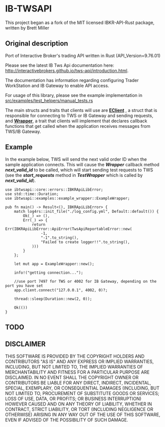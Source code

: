 # IB-TWSAPI

This project began as a fork of the MIT licensed IBKR-API-Rust package, written by Brett Miller

## Original description
Port of Interactive Broker's trading API written in Rust (API_Version=9.76.01)

Please see the latest IB Tws Api documentation here: <http://interactivebrokers.github.io/tws-api/introduction.html>.

The documentation has information regarding configuring Trader WorkStation and IB Gateway to enable API access.

For usage of this library, please see the example implementation in [src/examples/test_helpers/manual_tests.rs](src/bin/manual_tests.rs)

The main structs and traits that clients will use are [**EClient**](src/core/client.rs) , a struct that is responsible for
connecting to TWS or IB Gateway and sending requests,  and [**Wrapper**](src/core/wrapper.rs), a trait that clients will implement that declares callback functions
that get called when the application receives messages from TWS/IB Gateway.

## Example

In the example below, TWS will send the next valid order ID when the sample application connects. This will cause the ***Wrapper*** callback method
***next_valid_id*** to be called, which will start sending test requests to TWS (see the
***start_requests*** method in ***TestWrapper*** which is called by ***next_valid_id***).

```rust, no_run
use ibtwsapi::core::errors::IBKRApiLibError;
use std::time::Duration;
use ibtwsapi::examples::example_wrapper::ExampleWrapper;

pub fn main() -> Result<(), IBKRApiLibError> {
    match log4rs::init_file("./log_config.yml", Default::default()) {
        Ok(_) => (),
        Err(_) => {
            return Err(IBKRApiLibError::ApiError(TwsApiReportableError::new(
                -1,
                "-1".to_string(),
                "Failed to create logger!!".to_string(),
            )))
        }
    };

    let mut app = ExampleWrapper::new();

    info!("getting connection...");

    //use port 7497 for TWS or 4002 for IB Gateway, depending on the port you have set
    app.client.connect("127.0.0.1", 4002, 0)?;

    thread::sleep(Duration::new(2, 0));

    Ok(())
}
```

## TODO


## DISCLAIMER

THIS SOFTWARE IS PROVIDED BY THE COPYRIGHT HOLDERS AND CONTRIBUTORS "AS IS" AND ANY EXPRESS OR IMPLIED WARRANTIES, INCLUDING, BUT NOT LIMITED TO, THE IMPLIED WARRANTIES OF MERCHANTABILITY AND FITNESS FOR A PARTICULAR PURPOSE ARE DISCLAIMED. IN NO EVENT SHALL THE COPYRIGHT OWNER OR CONTRIBUTORS BE LIABLE FOR ANY DIRECT, INDIRECT, INCIDENTAL, SPECIAL, EXEMPLARY, OR CONSEQUENTIAL DAMAGES (INCLUDING, BUT NOT LIMITED TO, PROCUREMENT OF SUBSTITUTE GOODS OR SERVICES; LOSS OF USE, DATA, OR PROFITS; OR BUSINESS INTERRUPTION) HOWEVER CAUSED AND ON ANY THEORY OF LIABILITY, WHETHER IN CONTRACT, STRICT LIABILITY, OR TORT (INCLUDING NEGLIGENCE OR OTHERWISE) ARISING IN ANY WAY OUT OF THE USE OF THIS SOFTWARE, EVEN IF ADVISED OF THE POSSIBILITY OF SUCH DAMAGE.
